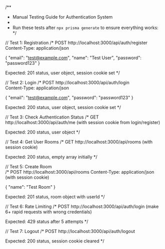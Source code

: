 /**
 * Manual Testing Guide for Authentication System
 * 
 * Run these tests after `npx prisma generate` to ensure everything works:
 */

// Test 1: Registration
/*
POST http://localhost:3000/api/auth/register
Content-Type: application/json

{
  "email": "test@example.com",
  "name": "Test User",
  "password": "password123"
}

Expected: 201 status, user object, session cookie set
*/

// Test 2: Login
/*
POST http://localhost:3000/api/auth/login  
Content-Type: application/json

{
  "email": "test@example.com", 
  "password": "password123"
}

Expected: 200 status, user object, session cookie set
*/

// Test 3: Check Authentication Status
/*
GET http://localhost:3000/api/auth/me
(with session cookie from login/register)

Expected: 200 status, user object
*/

// Test 4: Get User Rooms
/*
GET http://localhost:3000/api/rooms
(with session cookie)

Expected: 200 status, empty array initially
*/

// Test 5: Create Room  
/*
POST http://localhost:3000/api/rooms
Content-Type: application/json
(with session cookie)

{
  "name": "Test Room"
}

Expected: 201 status, room object with userId
*/

// Test 6: Rate Limiting
/*
POST http://localhost:3000/api/auth/login
(make 6+ rapid requests with wrong credentials)

Expected: 429 status after 5 attempts
*/

// Test 7: Logout
/*
POST http://localhost:3000/api/auth/logout

Expected: 200 status, session cookie cleared
*/
